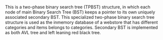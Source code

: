 This is a two-phase binary search tree (TPBST) structure,
in which each node of main Binary Search Tree (BST) keeps a pointer to its own uniquely associated
secondary BST. This specialized two-phase binary search tree structure is used as the inmemory database of a webstore that has different categories and items belongs to categories. Secondary BST is implemented as both AVL tree and left leaning red black tree.
